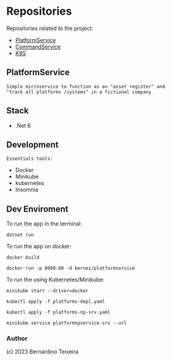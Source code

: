 # Repositories
Repositories related to the project:

- [PlatformService](https://github.com/BernardinoTei/PlatformService)
- [CommandService](#)
- [K8S](#)



## PlatformService
    Simple microservice to function as an "asset register" and  
    "track all platforms /systems" in a fictional company
 
## Stack

- .Net 6

## Development 
    Essentials tools:

- Docker
- Minikube
- kubernetes
- Insomnia

## Dev Enviroment

To run the app in the terminal: 
 ```
 dotnet run
 ```

To run the app on docker: 
 ```
 docker build
 
 docker run -p 8080:80 -d bernei/platformservice
 ```

To run the using Kubernetes/Minikube:
 ``` 
 minikube start --driver=docker

 kubectl apply -f platforms-depl.yaml 

 kubectl apply -f platforms-np-srv.yaml 

 minikube service platformnpservice-srv --url
 ```
 


### Author

(c) 2023 Bernardino Teixeira

